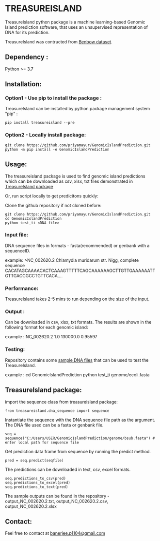 # TREASUREISLAND

TreasureIsland python package is a machine learning-based Genomic Island prediction software, that uses an unsupervised representation of DNA for its prediction.

TreasureIsland was contructed from [Benbow dataset](https://github.com/priyamayur/GenomicIslandPrediction/tree/master/Benbow). 

## Dependency :

Python >= 3.7

## Installation:

### Option1 - Use pip to install the package :
TreasureIsland can be installed by python package management system "pip" :

    pip install treasureisland --pre 

### Option2 - Locally install package:
    git clone https://github.com/priyamayur/GenomicIslandPrediction.git
    python -m pip install -e GenomicIslandPrediction
    
    
## Usage:

The treasureisland package is used to find genomic island predictions which can be downloaded as csv, xlsx, txt files demonstrated in [TreasureIsland package](#TreasureIsland-package)

Or, run script locally to get predicitons quickly:

Clone the github repository if not cloned before:   

    git clone https://github.com/priyamayur/GenomicIslandPrediction.git
    cd GenomicIslandPrediction
    python test_ti <DNA file>     
    
### Input file:

DNA sequence files in formats - fasta(recommended) or genbank with a sequenceID.

example: >NC_002620.2 Chlamydia muridarum str. Nigg, complete sequence
CACATAGCAAAACACTCAAAGTTTTTCAGCAAAAAAGCTTGTTGAAAAAATTGTTGACCGCCTGTTCACA....

### Performance:

TreasureIsland takes 2-5 mins to run depending on the size of the input.

### Output :

Can be downloaded in csv, xlsx, txt formats.
The results are shown in the following format for each genomic island:
<sequenceID> <start> <end> <confidence>

example : NC_002620.2 1.0 130000.0 0.95597
    
### Testing:
    
Repository contains some [sample DNA files](https://github.com/priyamayur/GenomicIslandPrediction/tree/master/genome) that can be used to test the TreasureIsland.
    
example :
    cd GenomicIslandPrediction
    python test_ti genome/ecoli.fasta


## TreasureIsland package:

import the sequence class from treasureisland package:

    from treasureisland.dna_sequence import sequence 

Instantiate the sequence with the DNA sequence file path as the argument. 
The DNA file used can be a fasta or genbank file.

    seq = sequence("C:/Users/USER/GenomicIslandPrediction/genome/bsub.fasta") # enter local path for sequence file

Get prediction data frame from sequence by running the predict method.

    pred = seq.predict(seqfile)

The predictions can be downloaded in text, csv, excel formats.

    seq.predictions_to_csv(pred)
    seq.predictions_to_excel(pred)
    seq.predictions_to_text(pred)

The sample outputs can be found in the repository - output_NC_002620.2.txt, output_NC_002620.2.csv, output_NC_002620.2.xlsx 


## Contact:

Feel free to contact at banerjee.p1104@gmail.com


